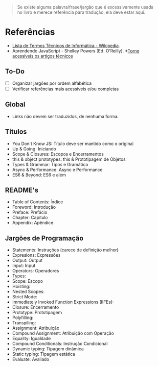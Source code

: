 > Se existe alguma palavra/frase/jargão que é excessivamente usada no livro e merece referência para tradução, ela deve estar aqui.

# Referências

* [Lista de Termos Técnicos de Informática - Wikipedia](https://pt.wikipedia.org/wiki/Ajuda:Guia_de_tradu%C3%A7%C3%A3o/Lista_de_termos_t%C3%A9cnicos_de_inform%C3%A1tica).
* Aprendendo JavaScript - Shelley Powers (Ed. O'Reilly).
*[Torne acessíveis os artigos técnicos](https://pt.wikipedia.org/wiki/Wikip%C3%A9dia:Torne_acess%C3%ADveis_os_artigos_t%C3%A9cnicos)

## To-Do

- [ ] Organizar jargões por ordem alfabética
- [ ] Verificar referências mais acessíveis e/ou completas

## Global

* Links não devem ser traduzidos, de nenhuma forma.

## Títulos

* You Don't Know JS: Título deve ser mantido como o original
* Up & Going: Iniciando
* Scope & Closures: Escopos e Encerramentos
* this & object prototypes: this & Prototipagem de Objetos
* Types & Grammar: Tipos e Gramática
* Async & Performance: Async e Performance
* ES6 & Beyond: ES6 e além

## README's
* Table of Contents: Índice 
* Foreword: Introdução
* Preface: Prefácio
* Chapter: Capítulo
* Appendix: Apêndice

## Jargões de Programação
* Statements: Instruções (carece de definição melhor)
* Expresions: Expressões
* Output: Output
* Input: Input
* Operators: Operadores
* Types:
* Scope: Escopo
* Hoisting:
* Nested Scopes:
* Strict Mode:
* Immediately Invoked Function Expressions (IIFEs):
* Closure: Encerramento
* Prototype: Prototipagem
* Polyfilling:
* Transpiling:
* Assignment: Atribuição
* Compound Assignment: Atribuição com Operação
* Equality: Igualdade
* Compound Conditionals: Instrução Condicional
* Dynamic typing: Tipagem dinâmica
* Static typing: Tipagem estática
* Evaluate: Avaliado
